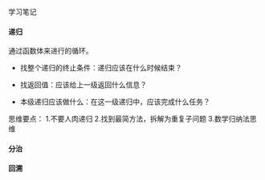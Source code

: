 学习笔记

#### 递归

通过函数体来进行的循环。

* 找整个递归的终止条件：递归应该在什么时候结束？
            
* 找返回值：应该给上一级返回什么信息？
            
* 本级递归应该做什么：在这一级递归中，应该完成什么任务？

思维要点：
    1.不要人肉递归
    2.找到最简方法，拆解为重复子问题
    3.数学归纳法思维

#### 分治

#### 回溯